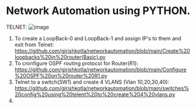 # Network Automation using PYTHON.

TELNET:
![image](https://user-images.githubusercontent.com/45974876/111051567-0afa8980-847a-11eb-9cc0-da2daba3bc02.png)


1. To create a LoopBack-0 and LoopBack-1 and assign IP's to them and exit from Telnet: https://github.com/girishkotla/networkautomation/blob/main/Create%20loopbacks%20in%20router(Basic).py
2. To cronfigure OSPF routing protocol for Router(R1): 
https://github.com/girishkotla/networkautomation/blob/main/Configure%20OSPF%20on%20router%20R1.py
3. Telnet to a switch(SW1) and create 4 VLANS (Vlan 10,20,30,40): https://github.com/girishkotla/networkautomation/blob/main/switches%20config%20using%20telent%20to%20create%204%20vlans.py
4. 
